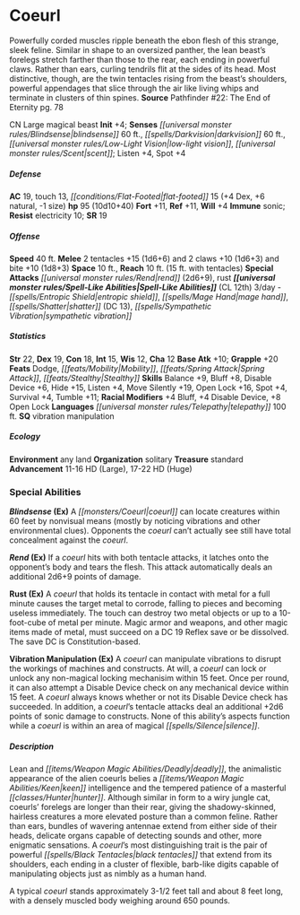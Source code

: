 ﻿---
cssclass: [monsters]
title1: Coeurl
is_3.5: true
desc_short: Powerfully corded muscles ripple beneath the ebon flesh of this strange,
  sleek feline. Similar in shape to an oversized panther, the lean beast's forelegs
  stretch farther than those to the rear, each ending in powerful claws. Rather than
  ears, curling tendrils flit at the sides of its head. Most distinctive, though,
  are the twin tentacles rising from the beast's shoulders, powerful appendages that
  slice through the air like living whips and terminate in clusters of thin spines.
title2: Coeurl
CR: 8
sources:
- name: 'Pathfinder #22: The End of Eternity'
  page: 78
  link: http://paizo.com/pathfinder/adventurePath/legacyOfFire/v5748btpy87ux
alignment: CN
size: Large
type: magical beast
initiative:
  bonus: 4
senses:
  blindsense: 60
  darkvision: 60
  low-light vision: true
  scent: true
AC:
  AC: 19
  touch: 13
  flat_footed: 15
  components:
    dex: 4
    natural: 6
    size: -1
HP:
  HP: 95
  long: 10d10+40
saves:
  fort: 11
  ref: 11
  will: 4
immunities:
- sonic
resistances:
  electricity: 10
SR: 19
speeds:
  base: 40
attacks:
  melee:
  - - text: 2 tentacles +15 (1d6+6)
      entries:
      - - damage: 1d6+6
      count: 2
      attack: tentacles
      bonus:
      - 15
    - text: 2 claws +10 (1d6+3)
      entries:
      - - damage: 1d6+3
      count: 2
      attack: claws
      bonus:
      - 10
    - text: bite +10 (1d8+3)
      entries:
      - - damage: 1d8+3
      attack: bite
      bonus:
      - 10
  special:
  - rend (2d6+9)
  - rust
space: 10
reach: 10
reach_other: 15 ft. with tentacles
spell_like_abilities:
  entries:
  - name: entropic shield
    source: default
    freq: 3/day
  - name: mage hand
    source: default
    freq: 3/day
  - name: shatter
    source: default
    freq: 3/day
    DC: 13
  - name: sympathetic vibration
    source: default
    freq: 3/day
  sources:
  - name: default
    CL: 12
ability_scores:
  STR: 22
  DEX: 19
  CON: 18
  INT: 15
  WIS: 12
  CHA: 12
BAB: 10
grapple_3.5: 20
feats:
- name: Dodge
- name: Mobility
- name: Spring Attack
- name: Stealthy
skills:
  Balance: 9
  Bluff: 8
  Disable Device: 6
  Hide: 15
  Listen: 4
  Move Silently: 19
  Open Lock: 16
  Spot: 4
  Survival: 4
  Tumble: 11
  _racial_mods:
    Bluff:
      _: 4
    Disable Device:
      _: 4
    Open Lock:
      _: 8
languages:
- telepathy 100 ft.
special_qualities:
- vibration manipulation
ecology:
  environment: any land
  organization: solitary
  treasure_type: standard
  advancement_3.5:
  - type: size
    HD_min: 11
    size: Large
    HD_max: 16
  - type: size
    HD_min: 17
    size: Huge
    HD_max: 22
special_abilities:
  Blindsense (Ex): A coeurl can locate creatures within 60 feet by nonvisual means
    (mostly by noticing vibrations and other environmental clues). Opponents the coeurl
    can't actually see still have total concealment against the coeurl.
  Rend (Ex): If a coeurl hits with both tentacle attacks, it latches onto the opponent's
    body and tears the flesh. This attack automatically deals an additional 2d6+9
    points of damage.
  Rust (Ex): A coeurl that holds its tentacle in contact with metal for a full minute
    causes the target metal to corrode, falling to pieces and becoming useless immediately.
    The touch can destroy two metal objects or up to a 10-foot-cube of metal per minute.
    Magic armor and weapons, and other magic items made of metal, must succeed on
    a DC 19 Reflex save or be dissolved. The save DC is Constitution-based.
  Vibration Manipulation (Ex): A coeurl can manipulate vibrations to disrupt the workings
    of machines and constructs. At will, a coeurl can lock or unlock any non-magical
    locking mechanisim within 15 feet. Once per round, it can also attempt a Disable
    Device check on any mechanical device within 15 feet. A coeurl always knows whether
    or not its Disable Device check has succeeded. In addition, a coeurl's tentacle
    attacks deal an additional +2d6 points of sonic damage to constructs. None of
    this ability's aspects function while a coeurl is within an area of magical silence.
desc_long: |-
  Lean and deadly, the animalistic appearance of the alien coeurls belies a keen intelligence and the tempered patience of a masterful hunter. Although similar in form to a wiry jungle cat, coeurls' forelegs are longer than their rear, giving the shadowy-skinned, hairless creatures a more elevated posture than a common feline. Rather than ears, bundles of wavering antennae extend from either side of their heads, delicate organs capable of detecting sounds and other, more enigmatic sensations. A coeurl's most distinguishing trait is the pair of powerful black tentacles that extend from its shoulders, each ending in a cluster of flexible, barb-like digits capable of manipulating objects just as nimbly as a human hand.

  A typical coeurl stands approximately 3-1/2 feet tall and about 8 feet long, with a densely muscled body weighing around 650 pounds.

---

# Coeurl
Powerfully corded muscles ripple beneath the ebon flesh of this strange, sleek feline. Similar in shape to an oversized panther, the lean beast’s forelegs stretch farther than those to the rear, each ending in powerful claws. Rather than ears, curling tendrils flit at the sides of its head. Most distinctive, though, are the twin tentacles rising from the beast’s shoulders, powerful appendages that slice through the air like living whips and terminate in clusters of thin spines.
**Source** Pathfinder #22: The End of Eternity pg. 78

CN Large magical beast
**Init** +4; **Senses** _[[universal monster rules/Blindsense|blindsense]]_ 60 ft., _[[spells/Darkvision|darkvision]]_ 60 ft., _[[universal monster rules/Low-Light Vision|low-light vision]]_, _[[universal monster rules/Scent|scent]]_; Listen +4, Spot +4

##### Defense

**AC** 19, touch 13, _[[conditions/Flat-Footed|flat-footed]]_ 15 (+4 Dex, +6 natural, -1 size)
**hp** 95 (10d10+40)
**Fort** +11, **Ref** +11, **Will** +4
**Immune** sonic; **Resist** electricity 10; **SR** 19

##### Offense
**Speed** 40 ft.
**Melee** 2 tentacles +15 (1d6+6) and 2 claws +10 (1d6+3) and bite +10 (1d8+3)
**Space** 10 ft., **Reach** 10 ft. (15 ft. with tentacles)
**Special Attacks** _[[universal monster rules/Rend|rend]]_ (2d6+9), rust
**_[[universal monster rules/Spell-Like Abilities|Spell-Like Abilities]]_** (CL 12th)
3/day - _[[spells/Entropic Shield|entropic shield]]_, _[[spells/Mage Hand|mage hand]]_, _[[spells/Shatter|shatter]]_ (DC 13), _[[spells/Sympathetic Vibration|sympathetic vibration]]_

##### Statistics
**Str** 22, **Dex** 19, **Con** 18, **Int** 15, **Wis** 12, **Cha** 12
**Base Atk** +10; **Grapple** +20
**Feats** Dodge, _[[feats/Mobility|Mobility]]_, _[[feats/Spring Attack|Spring Attack]]_, _[[feats/Stealthy|Stealthy]]_
**Skills** Balance +9, Bluff +8, Disable Device +6, Hide +15, Listen +4, Move Silently +19, Open Lock +16, Spot +4, Survival +4, Tumble +11; **Racial Modifiers** +4 Bluff, +4 Disable Device, +8 Open Lock
**Languages** _[[universal monster rules/Telepathy|telepathy]]_ 100 ft.
**SQ** vibration manipulation

##### Ecology

**Environment** any land
**Organization** solitary
**Treasure** standard
**Advancement** 11-16 HD (Large), 17-22 HD (Huge)

### Special Abilities

**_Blindsense_ (Ex)** A _[[monsters/Coeurl|coeurl]]_ can locate creatures within 60 feet by nonvisual means (mostly by noticing vibrations and other environmental clues). Opponents the _coeurl_ can’t actually see still have total concealment against the _coeurl_.

**_Rend_ (Ex)** If a _coeurl_ hits with both tentacle attacks, it latches onto the opponent’s body and tears the flesh. This attack automatically deals an additional 2d6+9 points of damage.

**Rust (Ex)** A _coeurl_ that holds its tentacle in contact with metal for a full minute causes the target metal to corrode, falling to pieces and becoming useless immediately. The touch can destroy two metal objects or up to a 10-foot-cube of metal per minute. Magic armor and weapons, and other magic items made of metal, must succeed on a DC 19 Reflex save or be dissolved. The save DC is Constitution-based.

**Vibration Manipulation (Ex)** A _coeurl_ can manipulate vibrations to disrupt the workings of machines and constructs. At will, a _coeurl_ can lock or unlock any non-magical locking mechanisim within 15 feet. Once per round, it can also attempt a Disable Device check on any mechanical device within 15 feet. A _coeurl_ always knows whether or not its Disable Device check has succeeded. In addition, a _coeurl_’s tentacle attacks deal an additional +2d6 points of sonic damage to constructs. None of this ability’s aspects function while a _coeurl_ is within an area of magical _[[spells/Silence|silence]]_.

##### Description

Lean and _[[items/Weapon Magic Abilities/Deadly|deadly]]_, the animalistic appearance of the alien coeurls belies a _[[items/Weapon Magic Abilities/Keen|keen]]_ intelligence and the tempered patience of a masterful _[[classes/Hunter|hunter]]_. Although similar in form to a wiry jungle cat, coeurls’ forelegs are longer than their rear, giving the shadowy-skinned, hairless creatures a more elevated posture than a common feline. Rather than ears, bundles of wavering antennae extend from either side of their heads, delicate organs capable of detecting sounds and other, more enigmatic sensations. A _coeurl_’s most distinguishing trait is the pair of powerful _[[spells/Black Tentacles|black tentacles]]_ that extend from its shoulders, each ending in a cluster of flexible, barb-like digits capable of manipulating objects just as nimbly as a human hand.

A typical _coeurl_ stands approximately 3-1/2 feet tall and about 8 feet long, with a densely muscled body weighing around 650 pounds.